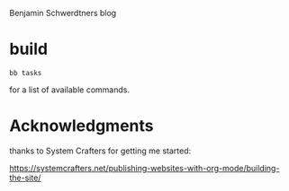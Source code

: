 Benjamin Schwerdtners blog

# build

```
bb tasks
```

for a list of available commands.

# Acknowledgments

thanks to System Crafters for getting me started:

https://systemcrafters.net/publishing-websites-with-org-mode/building-the-site/

